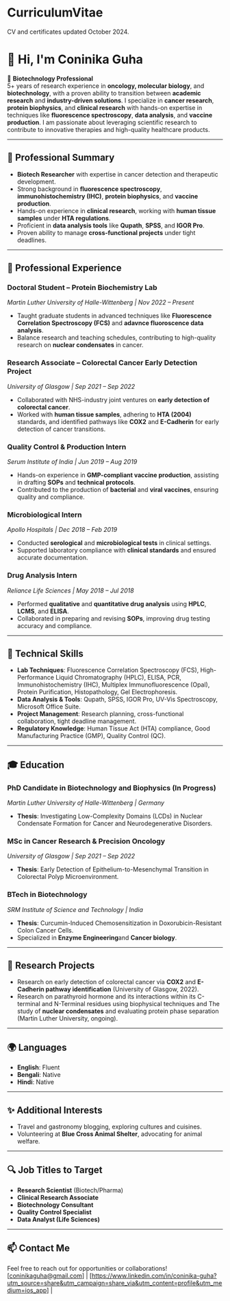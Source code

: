 # CurriculumVitae
CV and certificates updated October 2024.

# 👋 Hi, I'm Coninika Guha

🔬 **Biotechnology Professional**  
5+ years of research experience in **oncology, molecular biology**, and **biotechnology**, with a proven ability to transition between **academic research** and **industry-driven solutions**. I specialize in **cancer research**, **protein biophysics**, and **clinical research** with hands-on expertise in techniques like **fluorescence spectroscopy**, **data analysis**, and **vaccine production**. I am passionate about leveraging scientific research to contribute to innovative therapies and high-quality healthcare products.

---

## 🧪 **Professional Summary**

- **Biotech Researcher** with expertise in cancer detection and therapeutic development.
- Strong background in **fluorescence spectroscopy**, **immunohistochemistry (IHC)**, **protein biophysics**, and **vaccine production**.
- Hands-on experience in **clinical research**, working with **human tissue samples** under **HTA regulations**.
- Proficient in **data analysis tools** like **Qupath**, **SPSS**, and **IGOR Pro**.
- Proven ability to manage **cross-functional projects** under tight deadlines.

---

## 💼 **Professional Experience**

### **Doctoral Student – Protein Biochemistry Lab**  
*Martin Luther University of Halle-Wittenberg | Nov 2022 – Present*  
- Taught graduate students in advanced techniques like **Fluorescence Correlation Spectroscopy (FCS)** and **adavnce fluoroscence data analysis**.  
- Balance research and teaching schedules, contributing to high-quality research on **nuclear condensates** in cancer.

### **Research Associate – Colorectal Cancer Early Detection Project**  
*University of Glasgow | Sep 2021 – Sep 2022*  
- Collaborated with NHS-industry joint ventures on **early detection of colorectal cancer**.  
- Worked with **human tissue samples**, adhering to **HTA (2004)** standards, and identified pathways like **COX2** and **E-Cadherin** for early detection of cancer transitions.

### **Quality Control & Production Intern**  
*Serum Institute of India | Jun 2019 – Aug 2019*  
- Hands-on experience in **GMP-compliant vaccine production**, assisting in drafting **SOPs** and **technical protocols**.  
- Contributed to the production of **bacterial** and **viral vaccines**, ensuring quality and compliance.

### **Microbiological Intern**  
*Apollo Hospitals | Dec 2018 – Feb 2019*  
- Conducted **serological** and **microbiological tests** in clinical settings.  
- Supported laboratory compliance with **clinical standards** and ensured accurate documentation.

### **Drug Analysis Intern**  
*Reliance Life Sciences | May 2018 – Jul 2018*  
- Performed **qualitative** and **quantitative drug analysis** using **HPLC**, **LCMS**, and **ELISA**.  
- Collaborated in preparing and revising **SOPs**, improving drug testing accuracy and compliance.

---

## 🔧 **Technical Skills**

- **Lab Techniques**: Fluorescence Correlation Spectroscopy (FCS), High-Performance Liquid Chromatography (HPLC), ELISA, PCR, Immunohistochemistry (IHC), Multiplex Immunofluorescence (Opal), Protein Purification, Histopathology, Gel Electrophoresis.
- **Data Analysis & Tools**: Qupath, SPSS, IGOR Pro, UV-Vis Spectroscopy, Microsoft Office Suite.
- **Project Management**: Research planning, cross-functional collaboration, tight deadline management.
- **Regulatory Knowledge**: Human Tissue Act (HTA) compliance, Good Manufacturing Practice (GMP), Quality Control (QC).

---

## 🎓 **Education**

### **PhD Candidate in Biotechnology and Biophysics (In Progress)**  
*Martin Luther University of Halle-Wittenberg | Germany*  
- **Thesis**: Investigating Low-Complexity Domains (LCDs) in Nuclear Condensate Formation for Cancer and Neurodegenerative Disorders.

### **MSc in Cancer Research & Precision Oncology**  
*University of Glasgow | Sep 2021 – Sep 2022*  
- **Thesis**: Early Detection of Epithelium-to-Mesenchymal Transition in Colorectal Polyp Microenvironment.

### **BTech in Biotechnology**  
*SRM Institute of Science and Technology | India*  
- **Thesis**: Curcumin-Induced Chemosensitization in Doxorubicin-Resistant Colon Cancer Cells.  
- Specialized in **Enzyme Engineering**and **Cancer biology**.

---

## 📄 **Research Projects**

-  Research on early detection of colorectal cancer via **COX2** and **E-Cadherin pathway identification** (University of Glasgow, 2022).  
-  Research on parathyroid hormone and its interactions within its C-terminal and N-Terminal residues using biophysical techniques and The study of **nuclear condensates** and evaluating protein phase separation (Martin Luther University, ongoing).

---

## 🌍 **Languages**

- **English**: Fluent  
- **Bengali**: Native  
- **Hindi**: Native

---

## ✨ **Additional Interests**

- Travel and gastronomy blogging, exploring cultures and cuisines.  
- Volunteering at **Blue Cross Animal Shelter**, advocating for animal welfare.

---

## 🔍 **Job Titles to Target**

- **Research Scientist** (Biotech/Pharma)  
- **Clinical Research Associate**  
- **Biotechnology Consultant**  
- **Quality Control Specialist**  
- **Data Analyst (Life Sciences)**

---

## 📫 **Contact Me**

Feel free to reach out for opportunities or collaborations!  
[coninikaguha@gmail.com] | [https://www.linkedin.com/in/coninika-guha?utm_source=share&utm_campaign=share_via&utm_content=profile&utm_medium=ios_app] |
